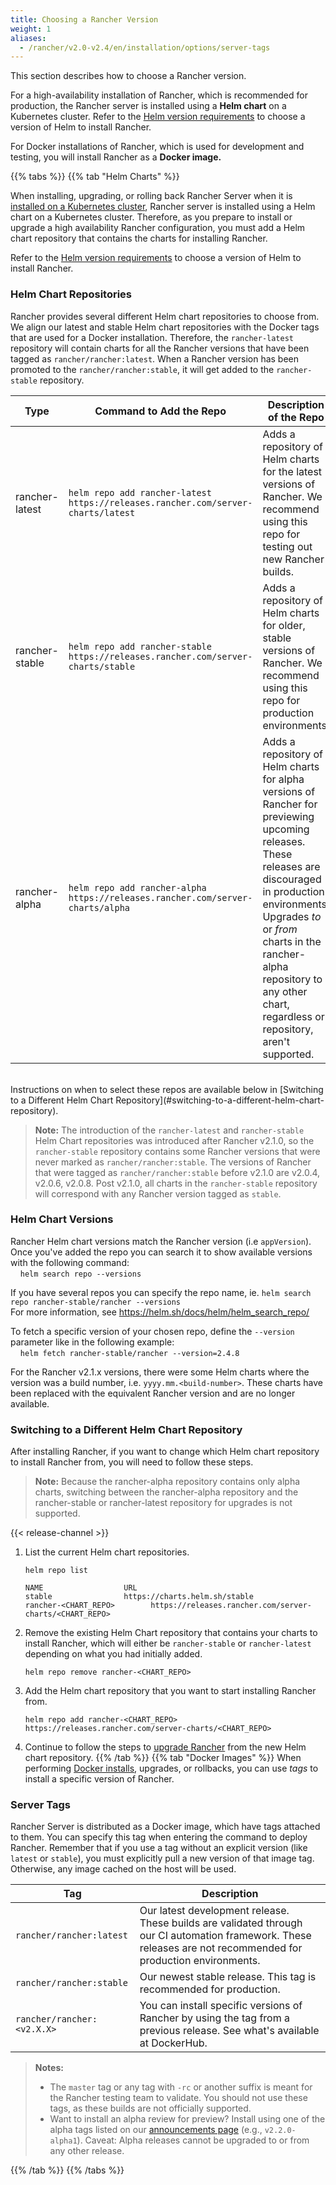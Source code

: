 ```yaml
---
title: Choosing a Rancher Version
weight: 1
aliases:
  - /rancher/v2.0-v2.4/en/installation/options/server-tags
---
```


This section describes how to choose a Rancher version.

For a high-availability installation of Rancher, which is recommended for production, the Rancher server is installed using a **Helm chart** on a Kubernetes cluster. Refer to the [Helm version requirements](./installation/options/helm-version) to choose a version of Helm to install Rancher.

For Docker installations of Rancher, which is used for development and testing, you will install Rancher as a **Docker image.**

{{% tabs %}}
{{% tab "Helm Charts" %}}

When installing, upgrading, or rolling back Rancher Server when it is [installed on a Kubernetes cluster](./installation/install-rancher-on-k8s.md), Rancher server is installed using a Helm chart on a Kubernetes cluster. Therefore, as you prepare to install or upgrade a high availability Rancher configuration, you must add a Helm chart repository that contains the charts for installing Rancher.

Refer to the [Helm version requirements](./installation/options/helm-version) to choose a version of Helm to install Rancher.

### Helm Chart Repositories

Rancher provides several different Helm chart repositories to choose from. We align our latest and stable Helm chart repositories with the Docker tags that are used for a Docker installation. Therefore, the `rancher-latest` repository will contain charts for all the Rancher versions that have been tagged as `rancher/rancher:latest`. When a Rancher version has been promoted to the `rancher/rancher:stable`, it will get added to the `rancher-stable` repository.

| Type           | Command to Add the Repo                                                          | Description of the Repo            |
| -------------- | ------------ | ----------------- |
| rancher-latest | `helm repo add rancher-latest https://releases.rancher.com/server-charts/latest` | Adds a repository of Helm charts for the latest versions of Rancher. We recommend using this repo for testing out new Rancher builds.                                                                                                                                                      |
| rancher-stable | `helm repo add rancher-stable https://releases.rancher.com/server-charts/stable` | Adds a repository of Helm charts for older, stable versions of Rancher. We recommend using this repo for production environments.                                                                                                                                                          |
| rancher-alpha  | `helm repo add rancher-alpha https://releases.rancher.com/server-charts/alpha`   | Adds a repository of Helm charts for alpha versions of Rancher for previewing upcoming releases. These releases are discouraged in production environments. Upgrades _to_ or _from_ charts in the rancher-alpha repository to any other chart, regardless or repository, aren't supported. |

<br/>
Instructions on when to select these repos are available below in [Switching to a Different Helm Chart Repository](#switching-to-a-different-helm-chart-repository).

> **Note:** The introduction of the `rancher-latest` and `rancher-stable` Helm Chart repositories was introduced after Rancher v2.1.0, so the `rancher-stable` repository contains some Rancher versions that were never marked as `rancher/rancher:stable`. The versions of Rancher that were tagged as `rancher/rancher:stable` before v2.1.0 are v2.0.4, v2.0.6, v2.0.8. Post v2.1.0, all charts in the `rancher-stable` repository will correspond with any Rancher version tagged as `stable`.

### Helm Chart Versions

Rancher Helm chart versions match the Rancher version (i.e `appVersion`).  Once you've added the repo you can search it to show available versions with the following command:<br/>
&nbsp;&nbsp;&nbsp;&nbsp;`helm search repo --versions`

If you have several repos you can specify the repo name, ie. `helm search repo rancher-stable/rancher --versions` <br/>
For more information, see https://helm.sh/docs/helm/helm_search_repo/

To fetch a specific version of your chosen repo, define the `--version` parameter like in the following example:<br/>
&nbsp;&nbsp;&nbsp;&nbsp;`helm fetch rancher-stable/rancher --version=2.4.8`

For the Rancher v2.1.x versions, there were some Helm charts where the version was a build number, i.e. `yyyy.mm.<build-number>`. These charts have been replaced with the equivalent Rancher version and are no longer available.

### Switching to a Different Helm Chart Repository

After installing Rancher, if you want to change which Helm chart repository to install Rancher from, you will need to follow these steps.

> **Note:** Because the rancher-alpha repository contains only alpha charts, switching between the rancher-alpha repository and the rancher-stable or rancher-latest repository for upgrades is not supported.

{{< release-channel >}}

1. List the current Helm chart repositories.

    ```plain
    helm repo list

    NAME          	      URL
    stable        	      https://charts.helm.sh/stable
    rancher-<CHART_REPO>		https://releases.rancher.com/server-charts/<CHART_REPO>
    ```

2. Remove the existing Helm Chart repository that contains your charts to install Rancher, which will either be `rancher-stable` or `rancher-latest` depending on what you had initially added.

    ```plain
    helm repo remove rancher-<CHART_REPO>
    ```

3. Add the Helm chart repository that you want to start installing Rancher from.

    ```plain
    helm repo add rancher-<CHART_REPO> https://releases.rancher.com/server-charts/<CHART_REPO>
    ```

4. Continue to follow the steps to [upgrade Rancher](./installation/upgrades-rollbacks/upgrades/ha) from the new Helm chart repository.
{{% /tab %}}
{{% tab "Docker Images" %}}
When performing [Docker installs](./installation/single-node), upgrades, or rollbacks, you can use _tags_ to install a specific version of Rancher.

### Server Tags

Rancher Server is distributed as a Docker image, which have tags attached to them. You can specify this tag when entering the command to deploy Rancher. Remember that if you use a tag without an explicit version (like `latest` or `stable`), you must explicitly pull a new version of that image tag. Otherwise, any image cached on the host will be used.

| Tag                        | Description   |
| -------------------------- | ------ |
| `rancher/rancher:latest`   | Our latest development release. These builds are validated through our CI automation framework. These releases are not recommended for production environments. |
| `rancher/rancher:stable`   | Our newest stable release. This tag is recommended for production.                                                                                              |
| `rancher/rancher:<v2.X.X>` | You can install specific versions of Rancher by using the tag from a previous release. See what's available at DockerHub.                                       |

> **Notes:**
>
> - The `master` tag or any tag with `-rc` or another suffix is meant for the Rancher testing team to validate. You should not use these tags, as these builds are not officially supported.
> - Want to install an alpha review for preview? Install using one of the alpha tags listed on our [announcements page](https://forums.rancher.com/c/announcements) (e.g., `v2.2.0-alpha1`). Caveat: Alpha releases cannot be upgraded to or from any other release.

{{% /tab %}} 
{{% /tabs %}}
